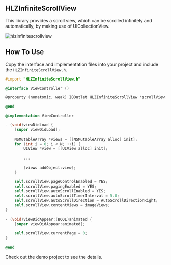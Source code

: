 
HLZInfiniteScrollView
---------------------
This library provides a scroll view, which can be scrolled infinitely and automatically, by making use of UICollectionView.

![hlzinfinitescrollview](https://cloud.githubusercontent.com/assets/2831422/16691969/7bef5aec-4561-11e6-9163-2dae603c0635.gif)

How To Use
----------
Copy the interface and implementation files into your project and include the `HLZInfiniteScrollView.h`.

```objective-c
#import "HLZInfiniteScrollView.h"

@interface ViewController ()

@property (nonatomic, weak) IBOutlet HLZInfiniteScrollView *scrollView;

@end

@implementation ViewController

- (void)viewDidLoad {
    [super viewDidLoad];
    
    NSMutableArray *views = [[NSMutableArray alloc] init];
    for (int i = 0; i < N; ++i) {
        UIView *view = [[UIView alloc] init];
        
        ...
                
        [views addObject:view];
    }

    self.scrollView.pageControlEnabled = YES;
    self.scrollView.pagingEnabled = YES;
    self.scrollView.autoScrollEnabled = YES;
    self.scrollView.autoScrollTimerInterval = 5.0;
    self.scrollView.autoScrollDirection = AutoScrollDirectionRight;
    self.scrollView.contentViews = imageViews;
}

- (void)viewDidAppear:(BOOL)animated {
    [super viewDidAppear:animated];
    
    self.scrollView.currentPage = 0;
}

@end
```

Check out the demo project to see the details.
